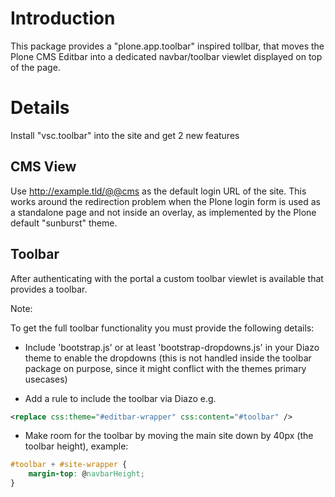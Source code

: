Introduction
============


This package provides a "plone.app.toolbar" inspired tollbar, that moves the
Plone CMS Editbar into a dedicated navbar/toolbar viewlet displayed on top
of the page.

Details
=======


Install "vsc.toolbar" into the site and get 2 new features

CMS View
--------

Use http://example.tld/@@cms as the default login URL of the site. This works
around the redirection problem when the Plone login form is used as a standalone
page and not inside an overlay, as implemented by the Plone default
"sunburst" theme.


Toolbar
-------

After authenticating with the portal a custom toolbar viewlet is available
that provides a toolbar.

Note:

To get the full toolbar functionality you must provide the following details:

* Include 'bootstrap.js' or at least 'bootstrap-dropdowns.js' in your Diazo
theme to enable the dropdowns (this is not handled inside the toolbar package on
purpose, since it might conflict with the themes primary usecases)

* Add a rule to include the toolbar via Diazo e.g.

```xml
<replace css:theme="#editbar-wrapper" css:content="#toolbar" />
```

* Make room for the toolbar by moving the main site down by 40px (the toolbar
height), example:
    
```css
#toolbar + #site-wrapper {
    margin-top: @navbarHeight;
}
```

